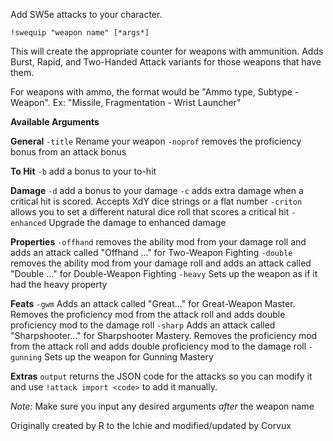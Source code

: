 Add SW5e attacks to your character.

`!swequip "weapon name" [*args*]`

This will create the appropriate counter for weapons with ammunition.
Adds Burst, Rapid, and Two-Handed Attack variants for those weapons that have them.

For weapons with ammo, the format would be "Ammo type, Subtype - Weapon". Ex: "Missile, Fragmentation - Wrist Launcher"

__Available Arguments__

**General**
`-title` Rename your weapon
`-noprof` removes the proficiency bonus from an attack bonus

**To Hit**
`-b` add a bonus to your to-hit

**Damage**
`-d` add a bonus to your damage
`-c` adds extra damage when a critical hit is scored. Accepts XdY dice strings or a flat number
`-criton` allows you to set a different natural dice roll that scores a critical hit
`-enhanced` Upgrade the damage to enhanced damage

**Properties**
`-offhand` removes the ability mod from your damage roll and adds an attack called "Offhand ..." for Two-Weapon Fighting
`-double` removes the ability mod from your damage roll and adds an attack called "Double ..." for Double-Weapon Fighting
`-heavy` Sets up the weapon as if it had the heavy property

**Feats**
`-gwm` Adds an attack called "Great..." for Great-Weapon Master. Removes the proficiency mod from the attack roll and adds double proficiency mod to the damage roll
`-sharp` Adds an attack called "Sharpshooter..." for Sharpshooter Mastery. Removes the proficiency mod from the attack roll and adds double proficiency mod to the damage roll
`-gunning` Sets up the weapon for Gunning Mastery

**Extras**
`output` returns the JSON code for the attacks so you can modify it and use `!attack import <code>` to add it manually.

*Note:* Make sure you input any desired arguments *after* the weapon name

Originally created by R to the Ichie and modified/updated by Corvux